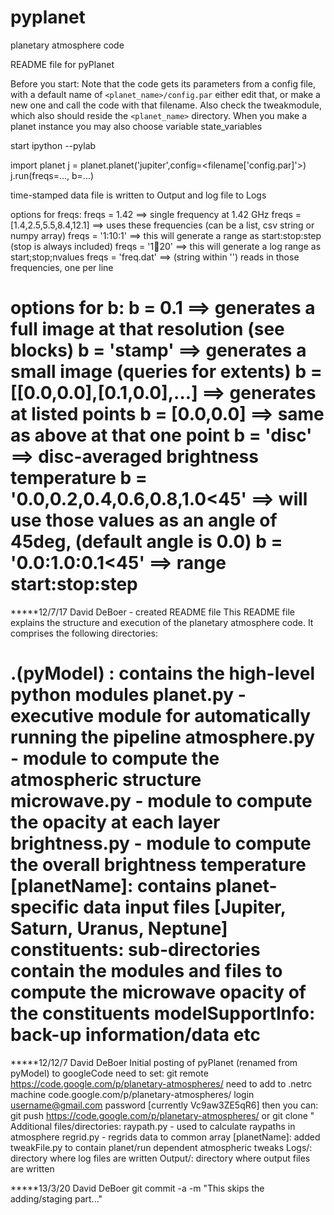 pyplanet
========

planetary atmosphere code

README file for pyPlanet

Before you start:
    Note that the code gets its parameters from a config file, with a default name of `<planet_name>/config.par`
    either edit that, or make a new one and call the code with that filename.
    Also check the tweakmodule, which also should reside the `<planet_name>` directory.
    When you make a planet instance you may also choose variable state_variables

start ipython --pylab

import planet
j = planet.planet('jupiter',config=<filename['config.par]'>)
j.run(freqs=..., b=...)

time-stamped data file is written to Output and log file to Logs

options for freqs:
    freqs = 1.42    ==> single frequency at 1.42 GHz
    freqs = [1.4,2.5,5.5,8.4,12.1]  ==> uses these frequencies (can be a list, csv string or numpy array)
    freqs = '1:10:1' ==> this will generate a range as start:stop:step (stop is always included)
    freqs = '1:100:20' ==> this will generate a log range as start;stop;nvalues
    freqs = 'freq.dat'   ==> (string within '') reads in those frequencies, one per line


options for b:
        b = 0.1  ==> generates a full image at that resolution (see blocks)
        b = 'stamp' ==> generates a small image (queries for extents)
        b = [[0.0,0.0],[0.1,0.0],...]  ==> generates at listed points
        b = [0.0,0.0] ==> same as above at that one point
        b = 'disc' ==> disc-averaged brightness temperature
        b = '0.0,0.2,0.4,0.6,0.8,1.0<45' ==> will use those values as an angle of 45deg, (default angle is 0.0)
        b = '0.0:1.0:0.1<45' ==> range start:stop:step<angle                                                  >
==================================================================================================



*****12/7/17 David DeBoer - created README file
This README file explains the structure and execution of the planetary atmosphere code.  It comprises the following directories:

.(pyModel) : contains the high-level python modules
	planet.py - executive module for automatically running the pipeline
	atmosphere.py - module to compute the atmospheric structure
	microwave.py - module to compute the opacity at each layer
	brightness.py - module to compute the overall brightness temperature
[planetName]: contains planet-specific data input files [Jupiter, Saturn, Uranus, Neptune]
constituents:  sub-directories contain the modules and files to compute the microwave opacity of the constituents
modelSupportInfo:  back-up information/data etc
=================================================================================================================

*****12/12/7 David DeBoer 
Initial posting of pyPlanet (renamed from pyModel) to googleCode
need to set:
	git remote https://code.google.com/p/planetary-atmospheres/
need to add to .netrc
	machine code.google.com/p/planetary-atmospheres/ login username@gmail.com password [currently Vc9aw3ZE5qR6]
then you can:
	git push https://code.google.com/p/planetary-atmospheres/ 
or
	git clone "
Additional files/directories:
	raypath.py - used to calculate raypaths in atmosphere
	regrid.py - regrids data to common array
[planetName]:  added tweakFile.py to contain planet/run dependent atmospheric tweaks
Logs/:  directory where log files are written
Output/: directory where output files are written

*****13/3/20 David DeBoer
git commit -a -m "This skips the adding/staging part..."

